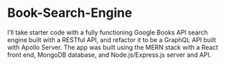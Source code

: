 # Book-Search-Engine
I’ll take starter code with a fully functioning Google Books API search engine built with a  RESTful API, and refactor it to be a GraphQL API built with Apollo Server. The app was built using the MERN  stack with a React front end, MongoDB database, and Node.js/Express.js server and API.
